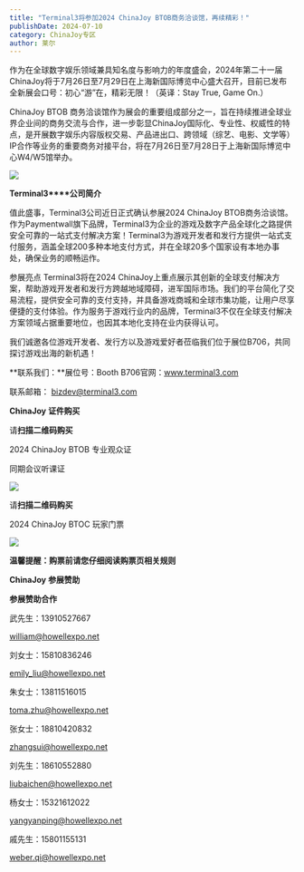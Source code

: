 ```yaml
---
title: "Terminal3将参加2024 ChinaJoy BTOB商务洽谈馆，再续精彩！"
publishDate: 2024-07-10
category: ChinaJoy专区
author: 莱尔
---
```


作为在全球数字娱乐领域兼具知名度与影响力的年度盛会，2024年第二十一届ChinaJoy将于7月26日至7月29日在上海新国际博览中心盛大召开，目前已发布全新展会口号：初心“游”在，精彩无限！（英译：Stay True, Game On.）

ChinaJoy BTOB 商务洽谈馆作为展会的重要组成部分之一，旨在持续推进全球业界企业间的商务交流与合作，进一步彰显ChinaJoy国际化、专业性、权威性的特点，是开展数字娱乐内容版权交易、产品进出口、跨领域（综艺、电影、文学等）IP合作等业务的重要商务对接平台，将在7月26日至7月28日于上海新国际博览中心W4/W5馆举办。

![](https://ec-net-1251389766.cos.ap-shanghai.myqcloud.com/wp-content/uploads/2024/07/20240710232051478.png)

**Terminal3****公司简介** 

值此盛事，Terminal3公司近日正式确认参展2024 ChinaJoy BTOB商务洽谈馆。作为Paymentwall旗下品牌，Terminal3为企业的游戏及数字产品全球化之路提供安全可靠的一站式支付解决方案！Terminal3为游戏开发者和发行方提供一站式支付服务，涵盖全球200多种本地支付方式，并在全球20多个国家设有本地办事处，确保业务的顺畅运作。

参展亮点 Terminal3将在2024 ChinaJoy上重点展示其创新的全球支付解决方案，帮助游戏开发者和发行方跨越地域障碍，进军国际市场。我们的平台简化了交易流程，提供安全可靠的支付支持，并具备游戏商城和全球市集功能，让用户尽享便捷的支付体验。作为服务于游戏行业内的品牌，Terminal3不仅在全球支付解决方案领域占据重要地位，也因其本地化支持在业内获得认可。

我们诚邀各位游戏开发者、发行方以及游戏爱好者莅临我们位于展位B706，共同探讨游戏出海的新机遇！

**联系我们：**展位号：Booth B706官网：www.terminal3.com

联系邮箱： bizdev@terminal3.com

**ChinaJoy** **证件购买**

  
请**扫描二维码购买**

2024 ChinaJoy BTOB 专业观众证

同期会议听课证

![](https://ec-net-1251389766.cos.ap-shanghai.myqcloud.com/wp-content/uploads/2024/07/20240710232055783.png)

请**扫描二维码购买**

2024 ChinaJoy BTOC 玩家门票

![](https://ec-net-1251389766.cos.ap-shanghai.myqcloud.com/wp-content/uploads/2024/07/20240710232058960.png)

**温馨提醒：购票前请您仔细阅读购票页相关规则**  
  
  

**ChinaJoy** **参展赞助**

**参展赞助合作**

武先生：13910527667

[william@howellexpo.net](mailto:william@howellexpo.net)

刘女士：15810836246

[emily\_liu@howellexpo.net](mailto:emily_liu@howellexpo.net)

朱女士：13811516015

[toma.zhu@howellexpo.net](mailto:toma.zhu@howellexpo.net)

张女士：18810420832

[zhangsui@howellexpo.net](mailto:zhangsui@howellexpo.net)

刘先生：18610552880

[liubaichen@howellexpo.net](mailto:liubaichen@howellexpo.net)

杨女士：15321612022

[yangyanping@howellexpo.net](mailto:yangyanping@howellexpo.net)

戚先生：15801155131

weber.qi@howellexpo.net
